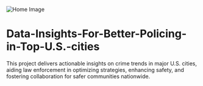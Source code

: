 ![Home Image](https://github.com/prasannaprakashwork/Data-Insights-For-Better-Policing-in-Top-U.S.-cities/blob/main/DALL%C2%B7E%202024-11-25%2022.36.37%20-%20A%20highly%20professional%20and%20visually%20impactful%20illustration%20for%20the%20project%20'Crimes%20in%20Top%20US%20Cities%20%26%20Insights%20for%20Better%20Policing.'%20The%20design%20feature.webp)

# Data-Insights-For-Better-Policing-in-Top-U.S.-cities
This project delivers actionable insights on crime trends in major U.S. cities, aiding law enforcement in optimizing strategies, enhancing safety, and fostering collaboration for safer communities nationwide.
